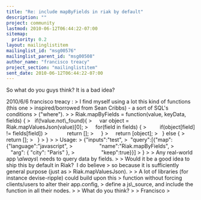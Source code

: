 ```yaml
---
title: "Re: include mapByFields in riak by default"
description: ""
project: community
lastmod: 2010-06-12T06:44:22-07:00
sitemap:
  priority: 0.2
layout: mailinglistitem
mailinglist_id: "msg00576"
mailinglist_parent_id: "msg00508"
author_name: "francisco treacy"
project_section: "mailinglistitem"
sent_date: 2010-06-12T06:44:22-07:00
---
```



So what do you guys think? It is a bad idea?

2010/6/6 francisco treacy :
&gt; I find myself using a lot this kind of functions (this one
&gt; inspired/borrowed from Sean Cribbs) - a sort of SQL's conditions
&gt; ("where").
&gt;
&gt; Riak.mapByFields = function(value, keyData, fields) {
&gt;   if(!value.not\\_found){
&gt;     var object = Riak.mapValuesJson(value)[0];
&gt;     for(field in fields) {
&gt;         if(object[field] != fields[field])
&gt;             return [];
&gt;     }
&gt;     return [object];
&gt;   } else {
&gt;     return [];
&gt;   }
&gt; }
&gt;
&gt; Usage:
&gt; {"inputs":"test",
&gt;  "query":[{"map":{"language":"javascript",
&gt;                  "name":"Riak.mapByFields",
&gt;                  "arg": { "city": "Paris" },
&gt;                  "keep":true}}]
&gt; }
&gt;
&gt; Any real-world app \\*always\\* needs to query data by fields.
&gt;
&gt; Would it be a good idea to ship this by default in Riak?  I do believe
&gt; so because it is sufficiently general purpose (just as
&gt; Riak.mapValuesJson).
&gt;
&gt; A lot of libraries (for instance devise-ripple) could build upon this
&gt; function without forcing clients/users to alter their app.config,
&gt; define a js\\_source, and include the function in all their nodes.
&gt;
&gt; What do you think?
&gt;
&gt; Francisco
&gt;

